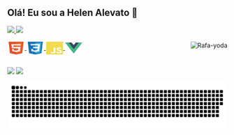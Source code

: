 ## Olá! Eu sou a Helen Alevato 👋
<div>
  <a href="https://github.com/HelenAlevato">
  <img height="140em" src="https://github-readme-stats.vercel.app/api?username=HelenAlevato&show_icons=true&theme=radical&include_all_commits=true&count_private=true"/>
  <img height="140em" src="https://github-readme-stats.vercel.app/api/top-langs/?username=HelenAlevato&layout=compact&langs_count=7&theme=radical"/>
</div>
  <div style="display: inline_block"><br>
  <img align="center" alt="Helen-HTML" height="30" width="40" src="https://raw.githubusercontent.com/devicons/devicon/master/icons/html5/html5-original.svg">
  <img align="center" alt="Helen-CSS" height="30" width="40" src="https://raw.githubusercontent.com/devicons/devicon/master/icons/css3/css3-original.svg">
  <img align="center" alt="Helen-Js" height="30" width="40" src="https://raw.githubusercontent.com/devicons/devicon/master/icons/javascript/javascript-plain.svg">
  <img align="center" alt="Helen-Js" height="30" width="40" src="https://raw.githubusercontent.com/devicons/devicon/master/icons/vuejs/vuejs-original.svg">
  <img align="right" alt="Rafa-yoda" src="https://cdn.discordapp.com/attachments/832739642189152257/886118431965986867/ezgif.com-gif-maker.gif">
</div>
  
  ##
  
  <div> 
  <a href = "mailto:helenalevato1994@gmail.com"><img src="https://img.shields.io/badge/Gmail-8B0000?style=for-the-badge&logo=gmail&logoColor=white"></a>
  <a href="https://www.linkedin.com/in/helen-alevato/" target="_blank"><img src="https://img.shields.io/badge/-LinkedIn-%230077B5?style=for-the-badge&logo=linkedin&logoColor=white" target="_blank"></a> 
 
  ![Snake animation](https://github.com/HelenAlevato/HelenAlevato/blob/output/github-contribution-grid-snake.svg)
 
</div>
